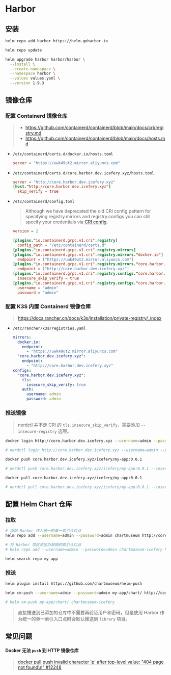 # Harbor

## 安装

```bash
helm repo add harbor https://helm.goharbor.io

helm repo update

helm upgrade harbor harbor/harbor \
  --install \
  --create-namespace \
  --namespace harbor \
  --values values.yaml \
  --version 1.9.3
```

## 镜像仓库

### 配置 Containerd 镜像仓库

> - https://github.com/containerd/containerd/blob/main/docs/cri/registry.md
> - https://github.com/containerd/containerd/blob/main/docs/hosts.md

- `/etc/containerd/certs.d/docker.io/hosts.toml`

  ```toml
  server = "https://uwk49ut2.mirror.aliyuncs.com"
  ```

- `/etc/containerd/certs.d/core.harbor.dev.icefery.xyz/hosts.toml`

  ```toml
  server = "http://core.harbor.dev.icefery.xyz"
  [host."http://core.harbor.dev.icefery.xyz"]
    skip_verify = true
  ```

- `/etc/containerd/config.toml`

  > Although we have deprecated the old CRI config pattern for specifying registry.mirrors and registry.configs you can still specify your credentials via [CRI config](https://github.com/containerd/containerd/blob/main/docs/cri/registry.md#configure-registry-credentials).

  ```toml
  version = 2

  [plugins."io.containerd.grpc.v1.cri".registry]
    config_path = "/etc/containerd/certs.d"
  [plugins."io.containerd.grpc.v1.cri".registry.mirrors]
  [plugins."io.containerd.grpc.v1.cri".registry.mirrors."docker.io"]
    endpoint = ["https://uwk49ut2.mirror.aliyuncs.com"]
  [plugins."io.containerd.grpc.v1.cri".registry.mirrors."core.harbor.dev.icefery.xyz"]
    endpoint = ["http://core.harbor.dev.icefery.xyz"]
  [plugins."io.containerd.grpc.v1.cri".registry.configs."core.harbor.dev.icefery.xyz".tls]
    insecure_skip_verify = true
  [plugins."io.containerd.grpc.v1.cri".registry.configs."core.harbor.dev.icefery.xyz".auth]
    username = "admin"
    password = "admin"
  ```

### 配置 K3S 内置 Containerd 镜像仓库

> https://docs.rancher.cn/docs/k3s/installation/private-registry/_index

- `/etc/rancher/k3s/registries.yaml`
  ```yaml
  mirrors:
    docker.io:
      endpoint:
        - "https://uwk49ut2.mirror.aliyuncs.com"
    "core.harbor.dev.icefery.xyz":
      endpoint:
        - "http://core.harbor.dev.icefery.xyz"
  configs:
    "core.harbor.dev.icefery.xyz":
      tls:
        insecure_skip_verify: true
      auth:
        username: admin
        password: admin
  ```

### 推送镜像

> nerdctl 并不走 CRI 的 `tls.insecure_skip_verify`，需要添加 `--insecure-registry` 选项。

```bash
docker login http://core.harbor.dev.icefery.xyz --username=admin --password=admin

# nerdctl login http://core.harbor.dev.icefery.xyz --username=admin --password=admin --insecure-registry
```

```bash
docker push core.harbor.dev.icefery.xyz/icefery/my-app:0.0.1

# nerdctl push core.harbor.dev.icefery.xyz/icefery/my-app:0.0.1 --insecure-registry
```

```bash
docker pull core.harbor.dev.icefery.xyz/icefery/my-app:0.0.1

# nerdctl pull core.harbor.dev.icefery.xyz/icefery/my-app:0.0.1 --insecure-registry
```

## 配置 Helm Chart 仓库

### 拉取

```bash
# 添加 Harbor 作为统一的单一索引入口点
helm repo add --username=admin --password=admin chartmuseum http://core.harbor.dev.icefery.xyz/chartrepo

# 将 Harbor 项目添加为单独的索引入口点
# helm repo add --username=admin --password=admin chartmuseum-icefery http://core.harbor.dev.icefery.xyz/chartrepo/icefery
```

```bash
helm search repo my-app
```

### 推送

```bash
helm plugin install https://github.com/chartmuseum/helm-push
```

```bash
helm cm-push --username=admin --password=admin my-app/chart/ http://core.harbor.dev.icefery.xyz/chartrepo/icefery

# helm cm-push my-app/chart/ chartmuseum-icefery
```

> 直接推送到已添加的仓库中不需要再验证用户和密码，但是使用 Harbor 作为统一的单一索引入口点时会默认推送到 `library` 项目。

## 常见问题

#### Docker 无法 `push` 到 HTTP 镜像仓库

> [docker pull push invalid character 'p' after top-level value: "404 page not found\n" #12248](https://github.com/goharbor/harbor/issues/12248)
